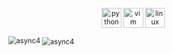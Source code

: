 <p align="center">
  <img src="https://devicons.github.io/devicon/devicon.git/icons/python/python-original.svg" alt="python" width="40" height="40"/>  
  <img src="https://devicons.github.io/devicon/devicon.git/icons/vim/vim-original.svg" alt="vim" width="40" height="40"/>
  <img src="https://devicons.github.io/devicon/devicon.git/icons/linux/linux-original.svg" alt="linux" width="40" height="40"/> 
</p>

<img src="https://github-readme-stats.vercel.app/api/top-langs/?username=async4&hide=html&theme=buefy" alt="async4" />
<img align="center" src="https://github-readme-stats.vercel.app/api?username=async4&show_icons=true&theme=buefy" alt="async4" />

